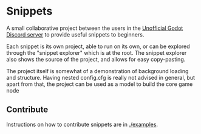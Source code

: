 # Snippets

A small collaborative project between the users in the [Unofficial Godot Discord server](https://discord.gg/zH7NUgz) to provide useful snippets to beginners.

Each snippet is its own project, able to run on its own, or can be explored through the "snippet explorer" which is at the root.
The snippet explorer also shows the source of the project, and allows for easy copy-pasting.

The project itself is somewhat of a demonstration of background loading and structure. Having nested config.cfg is really not advised in general, but apart from that, the project can be used as a model to build the core game node

## Contribute

Instructions on how to contribute snippets are in [./examples](./examples).